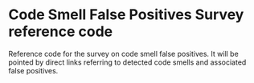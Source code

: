 # Code Smell False Positives Survey reference code

Reference code for the survey on code smell false positives.
It will be pointed by direct links referring to detected code smells and associated false positives.

